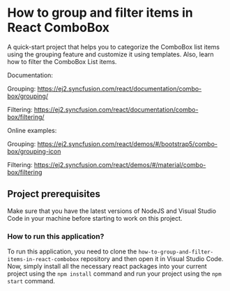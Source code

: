 # How to group and filter items in React ComboBox  

A quick-start project that helps you to categorize the ComboBox list items using the grouping feature and customize it using templates. Also, learn how to filter the ComboBox List items.

Documentation: 

Grouping: https://ej2.syncfusion.com/react/documentation/combo-box/grouping/

Filtering: https://ej2.syncfusion.com/react/documentation/combo-box/filtering/

Online examples: 

Grouping: https://ej2.syncfusion.com/react/demos/#/bootstrap5/combo-box/grouping-icon

Filtering: https://ej2.syncfusion.com/react/demos/#/material/combo-box/filtering

## Project prerequisites

Make sure that you have the latest versions of NodeJS and Visual Studio Code in your machine before starting to work on this project.

### How to run this application?

To run this application, you need to clone the `how-to-group-and-filter-items-in-react-combobox` repository and then open it in Visual Studio Code. Now, simply install all the necessary react packages into your current project using the `npm install` command and run your project using the `npm start` command.